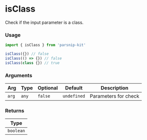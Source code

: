 # isClass
      
Check if the input parameter is a class.

### Usage

```ts
import { isClass } from 'parsnip-kit'

isClass({}) // false
isClass(() => {}) // false
isClass(class {}) // true
```

      
### Arguments
      
| Arg | Type | Optional | Default | Description |
| --- | --- | --- | --- | --- |
| `arg` | `any` | `false` | `undefined` | Parameters for check |
      
### Returns

| Type |
| ---  |
| `boolean`  |